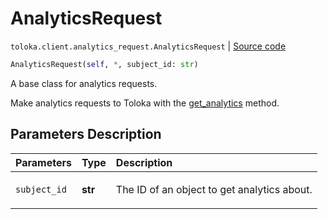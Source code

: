 # AnalyticsRequest
`toloka.client.analytics_request.AnalyticsRequest` | [Source code](https://github.com/Toloka/toloka-kit/blob/v1.2.2/src/client/analytics_request.py#L24)

```python
AnalyticsRequest(self, *, subject_id: str)
```

A base class for analytics requests.


Make analytics requests to Toloka with the [get_analytics](toloka.client.TolokaClient.get_analytics.md) method.

## Parameters Description

| Parameters | Type | Description |
| :----------| :----| :-----------|
`subject_id`|**str**|<p>The ID of an object to get analytics about.</p>
